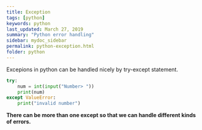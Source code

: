 ```yaml
---
title: Exception
tags: [python]
keywords: python
last_updated: March 27, 2019
summary: "Python error handling"
sidebar: mydoc_sidebar
permalink: python-exception.html
folder: python
---
```


Excepions in python can be handled nicely by try-except statement.
```python
try:
    num = int(input("Number> "))
    print(num)
except ValueError:
    print("invalid number")
```

**There can be more than one except so that we can handle different kinds of errors.**